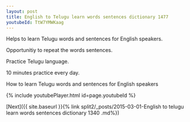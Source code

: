 ```yaml
---
layout: post
title: English to Telugu learn words sentences dictionary 1477 
youtubeId: TtW7YMWKaag
---
```

 
 
Helps to learn Telugu words and sentences for English speakers.

Opportunitiy to repeat the words sentences. 

Practice Telugu language. 
 
10 minutes practice every day. 
 
How to learn Telugu words and sentences for English speakers 
 
{% include youtubePlayer.html id=page.youtubeId %}
 
 
[Next]({{ site.baseurl }}{% link  split2/_posts/2015-03-01-English to telugu learn words sentences dictionary 1340 .md%})
 
